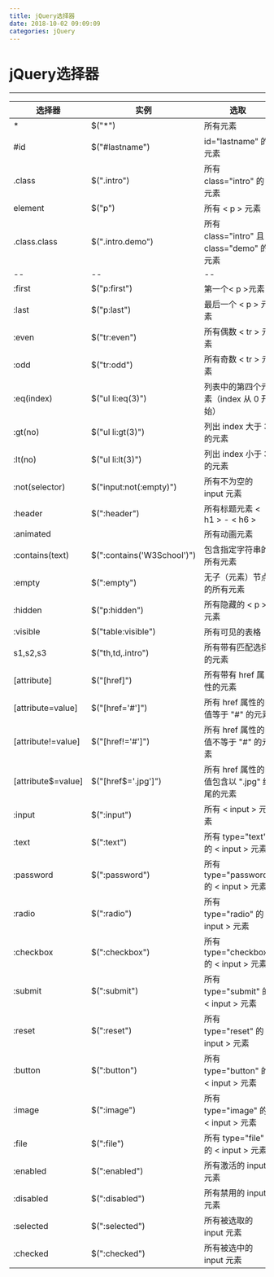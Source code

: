 ```yaml
---
title: jQuery选择器
date: 2018-10-02 09:09:09
categories: jQuery
---
```

# jQuery选择器


---

| 选择器 | 实例 | 选取 |
| -- | -- | -- |
| \*	|$("*")	|所有元素 |
|#id	|$("#lastname")	|id="lastname" 的元素|
|.class	|$(".intro")	|所有 class="intro" 的元素|
|element|	$("p")	|所有 < p > 元素|
|.class.class	|$(".intro.demo")|	所有 class="intro" 且 class="demo" 的元素|
|--|--|--|
|:first	|$("p:first")	|第一个< p >元素|
|:last	|$("p:last")	|最后一个 < p > 元素|
|:even	|$("tr:even")	|所有偶数 < tr > 元素|
|:odd	|$("tr:odd")|	所有奇数 < tr > 元素|
|:eq(index)|	$("ul li:eq(3)")	|列表中的第四个元素（index 从 0 开始）|
|:gt(no)	|$("ul li:gt(3)")|	列出 index 大于 3 的元素|
|:lt(no)	|$("ul li:lt(3)")	|列出 index 小于 3 的元素|
|:not(selector)|	$("input:not(:empty)")	|所有不为空的 input 元素|
|:header|	$(":header")|	所有标题元素 < h1 > - < h6 >|
|:animated	| 	|所有动画元素|
|:contains(text)	|$(":contains('W3School')")|	包含指定字符串的所有元素|
|:empty|	$(":empty")|	无子（元素）节点的所有元素|
|:hidden	|$("p:hidden")|	所有隐藏的 < p > 元素|
|:visible|	$("table:visible")	|所有可见的表格|
|s1,s2,s3	|$("th,td,.intro")	|所有带有匹配选择的元素|
|[attribute]	|$("[href]")	|所有带有 href 属性的元素|
|[attribute=value]	|$("[href='#']")|	所有 href 属性的值等于 "#" 的元素|
|[attribute!=value]	|$("[href!='#']")|	所有 href 属性的值不等于 "#" 的元素|
|[attribute$=value]|	$("[href$='.jpg']")|	所有 href 属性的值包含以 ".jpg" 结尾的元素|
|:input|	$(":input")	|所有 < input > 元素|
|:text	|$(":text")|	所有 type="text" 的 < input > 元素|
|:password|	$(":password")|	所有 type="password" 的 < input > 元素|
|:radio|	$(":radio")|	所有 type="radio" 的 < input > 元素|
|:checkbox	|$(":checkbox")|	所有 type="checkbox" 的 < input > 元素|
|:submit	|$(":submit")	|所有 type="submit" 的 < input > 元素|
|:reset	|$(":reset")|	所有 type="reset" 的 < input > 元素|
|:button	|$(":button")|	所有 type="button" 的 < input > 元素|
|:image|	$(":image")	|所有 type="image" 的 < input > 元素|
|:file	|$(":file")	|所有 type="file" 的 < input > 元素|	 
|:enabled	|$(":enabled")	|所有激活的 input 元素|
|:disabled	|$(":disabled")	|所有禁用的 input 元素|
|:selected	|$(":selected")	|所有被选取的 input 元素|
|:checked	|$(":checked")	|所有被选中的 input 元素|